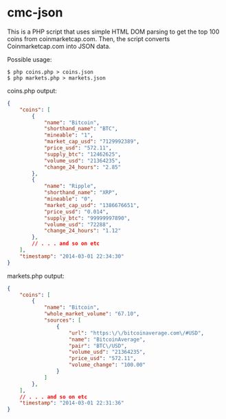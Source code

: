cmc-json
========

This is a PHP script that uses simple HTML DOM parsing to get the top 100 coins from coinmarketcap.com. 
Then, the script converts Coinmarketcap.com into JSON data.

Possible usage: 
```shell
$ php coins.php > coins.json
$ php markets.php > markets.json
```

coins.php output:
```json
{
    "coins": [
        {
            "name": "Bitcoin",
            "shorthand_name": "BTC",
            "mineable": "1",
            "market_cap_usd": "7129992389",
            "price_usd": "572.11",
            "supply_btc": "12462625",
            "volume_usd": "21364235",
            "change_24_hours": "2.85"
        },
        {
            "name": "Ripple",
            "shorthand_name": "XRP",
            "mineable": "0",
            "market_cap_usd": "1386676651",
            "price_usd": "0.014",
            "supply_btc": "99999997890",
            "volume_usd": "72288",
            "change_24_hours": "1.12"
        },
        // . . . and so on etc
    ],
    "timestamp": "2014-03-01 22:34:30"
}
```

markets.php output:
```json
{
    "coins": [
        {
            "name": "Bitcoin",
            "whole_market_volume": "67.10",
            "sources": [
                {
                    "url": "https:\/\/bitcoinaverage.com\/#USD",
                    "name": "BitcoinAverage",
                    "pair": "BTC\/USD",
                    "volume_usd": "21364235",
                    "price_usd": "572.11",
                    "volume_change": "100.00"
                }
            ]
        },
    ],
    // . . . and so on etc
    "timestamp": "2014-03-01 22:31:36"
}
```
